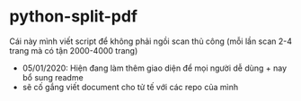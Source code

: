 # python-split-pdf
Cái này mình viết script để không phải ngồi scan thủ công (mỗi lần scan 2-4 trang mà có tận 2000-4000 trang)
- 05/01/2020: Hiện đang làm thêm giao diện để mọi người dễ dùng + nay bổ sung readme
- sẽ cố gắng viết document cho tử tế với các repo của mình
